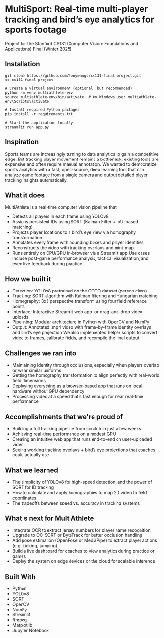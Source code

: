 # MultiSport: Real-time multi-player tracking and bird’s eye analytics for sports footage

Project for the Stanford CS131 (Computer Vision: Foundations and Applications) Final (Winter 2025)

## Installation
```
git clone https://github.com/tonywangs/cs131-final-project.git
cd cs131-final-project

# Create a virtual environment (optional, but recommended)
python -m venv multiathlete-env  
source multiathlete-env/bin/activate  # On Windows use: multiathlete-env\Scripts\activate  

# Install required Python packages
pip install -r requirements.txt  

# Start the application locally
streamlit run app.py
```

## Inspiration
Sports teams are increasingly turning to data analytics to gain a competitive edge. But tracking player movement remains a bottleneck: existing tools are expensive and often require manual annotation. We wanted to democratize sports analytics with a fast, open-source, deep learning tool that can analyze game footage from a single camera and output detailed player tracking insights automatically.

## What it does
MultiAthlete is a real-time computer vision pipeline that:
- Detects all players in each frame using YOLOv8
- Assigns persistent IDs using SORT (Kalman Filter + IoU-based matching)
- Projects player locations to a bird’s eye view via homography transformation
- Annotates every frame with bounding boxes and player identities
- Reconstructs the video with tracking overlays and mini-map
- Runs entirely on CPU/GPU in-browser via a Streamlit app
Use cases include post-game performance analysis, tactical visualization, and even live feedback during practice.

## How we built it
- Detection: YOLOv8 pretrained on the COCO dataset (person class)
- Tracking: SORT algorithm with Kalman filtering and Hungarian matching
- Homography: 3x3 perspective transform using four field reference points
- Interface: Interactive Streamlit web app for drag-and-drop video uploads
- Pipelining: Modular architecture in Python with OpenCV and NumPy
- Output: Annotated .mp4 video with frame-by-frame identity overlays and bird’s eye projection
We also implemented helper scripts to convert video to frames, calibrate fields, and recompile the final output.

## Challenges we ran into
- Maintaining identity through occlusions, especially when players overlap or wear similar uniforms
- Getting the homography transformation to align perfectly with real-world field dimensions
- Deploying everything as a browser-based app that runs on local hardware without GPU dependency
- Processing video at a speed that’s fast enough for near real-time performance

## Accomplishments that we're proud of
- Building a full tracking pipeline from scratch in just a few weeks
- Achieving real-time performance on a modest GPU
- Creating an intuitive web app that runs end-to-end on user-uploaded video
- Seeing working tracking overlays + bird’s eye projections that coaches could actually use

## What we learned
- The simplicity of YOLOv8 for high-speed detection, and the power of SORT for ID tracking
- How to calculate and apply homographies to map 2D video to field coordinates
- The tradeoffs between speed vs. accuracy in tracking systems

## What's next for MultiAthlete
- Integrate OCR to extract jersey numbers for player name recognition
- Upgrade to OC-SORT or ByteTrack for better occlusion handling
- Add pose estimation (OpenPose or MediaPipe) to extract player actions (e.g. kicking, jumping)
- Build a live dashboard for coaches to view analytics during practice or games
- Deploy the system on edge devices or the cloud for scalable inference

## Built With
- Python
- YOLOv8
- SORT
- OpenCV
- NumPy
- Streamlit
- ffmpeg
- Matplotlib
- Jupyter Notebook
